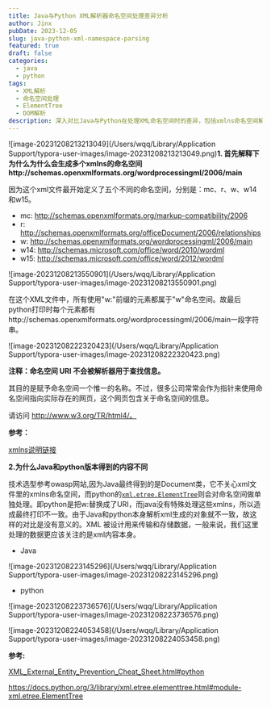 ```yaml
---
title: Java与Python XML解析器命名空间处理差异分析
author: Jinx
pubDate: 2023-12-05
slug: java-python-xml-namespace-parsing
featured: true
draft: false
categories:
  - java
  - python
tags:
  - XML解析
  - 命名空间处理
  - ElementTree
  - DOM解析
description: 深入对比Java与Python在处理XML命名空间时的差异，包括xmlns命名空间解析机制、Document对象与ElementTree的处理方式，以及实际应用中的最佳实践建议
---
```


<!-- more -->

![image-20231208213213049](/Users/wqq/Library/Application Support/typora-user-images/image-20231208213213049.png)**1. 首先解释下为什么为什么会生成多个xmlns的命名空间http://schemas.openxmlformats.org/wordprocessingml/2006/main**

因为这个xml文件最开始定义了五个不同的命名空间，分别是：mc、r、w、w14和w15。

- mc: http://schemas.openxmlformats.org/markup-compatibility/2006
- r: http://schemas.openxmlformats.org/officeDocument/2006/relationships
- w: http://schemas.openxmlformats.org/wordprocessingml/2006/main
- w14: http://schemas.microsoft.com/office/word/2010/wordml
- w15: http://schemas.microsoft.com/office/word/2012/wordml

![image-20231208213550901](/Users/wqq/Library/Application Support/typora-user-images/image-20231208213550901.png)

在这个XML文件中，所有使用"w:"前缀的元素都属于"w"命名空间。故最后python打印时每个元素都有http://schemas.openxmlformats.org/wordprocessingml/2006/main一段字符串。

![image-20231208222320423](/Users/wqq/Library/Application Support/typora-user-images/image-20231208222320423.png)

**注释：命名空间 URI 不会被解析器用于查找信息。**

其目的是赋予命名空间一个惟一的名称。不过，很多公司常常会作为指针来使用命名空间指向实际存在的网页，这个网页包含关于命名空间的信息。

请访问 http://www.w3.org/TR/html4/。

**参考：**

[xmlns说明链接](https://www.runoob.com/xml/xml-namespaces.html)

**2.为什么Java和python版本得到的内容不同**

技术选型参考owasp网站,因为Java最终得到的是Document类，它不关心xml文件里的xmlns命名空间，而python的[`xml.etree.ElementTree`](https://docs.python.org/3/library/xml.etree.elementtree.html#module-xml.etree.ElementTree)则会对命名空间做单独处理。即python是把w:替换成了URI，而java没有特殊处理这些xmlns，所以造成最终打印不一致。由于Java和python本身解析xml生成的对象就不一致，故这样的对比是没有意义的。XML 被设计用来传输和存储数据，一般来说，我们这里处理的数据更应该关注的是xml内容本身。

- Java

![image-20231208223145296](/Users/wqq/Library/Application Support/typora-user-images/image-20231208223145296.png)

- python

![image-20231208223736576](/Users/wqq/Library/Application Support/typora-user-images/image-20231208223736576.png)

![image-20231208224053458](/Users/wqq/Library/Application Support/typora-user-images/image-20231208224053458.png)

**参考:**

[XML_External_Entity_Prevention_Cheat_Sheet.html#python](https://cheatsheetseries.owasp.org/cheatsheets/XML_External_Entity_Prevention_Cheat_Sheet.html#python)

https://docs.python.org/3/library/xml.etree.elementtree.html#module-xml.etree.ElementTree
